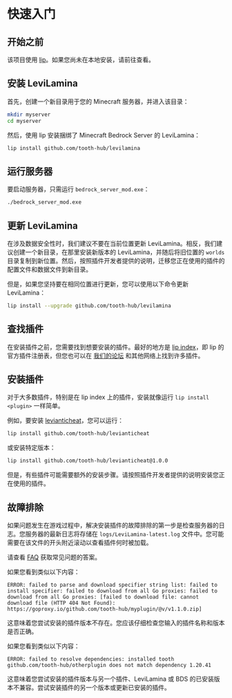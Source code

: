 # 快速入门

## 开始之前

该项目使用 [lip](https://github.com/lippkg/lip)。如果您尚未在本地安装，请前往查看。

## 安装 LeviLamina

首先，创建一个新目录用于您的 Minecraft 服务器，并进入该目录：

```sh
mkdir myserver
cd myserver
```

然后，使用 lip 安装捆绑了 Minecraft Bedrock Server 的 LeviLamina：

```sh
lip install github.com/tooth-hub/levilamina
```

## 运行服务器

要启动服务器，只需运行 `bedrock_server_mod.exe`：

```sh
./bedrock_server_mod.exe
```

## 更新 LeviLamina

在涉及数据安全性时，我们建议不要在当前位置更新 LeviLamina。相反，我们建议创建一个新目录，在那里安装新版本的 LeviLamina，并随后将旧位置的 `worlds` 目录复制到新位置。然后，按照插件开发者提供的说明，迁移您正在使用的插件的配置文件和数据文件到新目录。

但是，如果您坚持要在相同位置进行更新，您可以使用以下命令更新 LeviLamina：

```sh
lip install --upgrade github.com/tooth-hub/levilamina
```

## 查找插件

在安装插件之前，您需要找到想要安装的插件。最好的地方是 [lip index](https://www.lippkg.com)，即 lip 的官方插件注册表，但您也可以在 [我们的论坛](https://bbs.liteldev.com/) 和其他网络上找到许多插件。

## 安装插件

对于大多数插件，特别是在 lip index 上的插件，安装就像运行 `lip install <plugin>` 一样简单。

例如，要安装 [levianticheat](https://github.com/tooth-hub/levianticheat)，您可以运行：

```sh
lip install github.com/tooth-hub/levianticheat
```

或安装特定版本：

```sh
lip install github.com/tooth-hub/levianticheat@1.0.0
```

但是，有些插件可能需要额外的安装步骤。请按照插件开发者提供的说明安装您正在使用的插件。

## 故障排除

如果问题发生在游戏过程中，解决安装插件的故障排除的第一步是检查服务器的日志。您服务器的最新日志将存储在 `logs/LeviLamina-latest.log` 文件中。您可能需要在该文件的开头附近滚动以查看插件何时被加载。

请查看 [FAQ](faq.md) 获取常见问题的答案。

如果您看到类似以下内容：

```plaintext
ERROR: failed to parse and download specifier string list: failed to install specifier: failed to download from all Go proxies: failed to download from all Go proxies: [failed to download file: cannot download file (HTTP 404 Not Found): https://goproxy.io/github.com/tooth-hub/myplugin/@v/v1.1.0.zip]
```

这意味着您尝试安装的插件版本不存在。您应该仔细检查您输入的插件名称和版本是否正确。

如果您看到类似以下内容：

```plaintext
ERROR: failed to resolve dependencies: installed tooth github.com/tooth-hub/otherplugin does not match dependency 1.20.41
```

这意味着您尝试安装的插件版本与另一个插件、LeviLamina 或 BDS 的已安装版本不兼容。尝试安装插件的另一个版本或更新已安装的插件。
